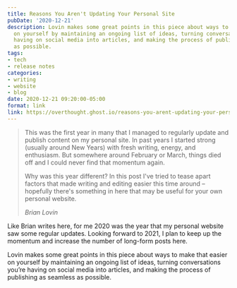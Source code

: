 ```yaml
---
title: Reasons You Aren't Updating Your Personal Site
pubDate: '2020-12-21'
description: Lovin makes some great points in this piece about ways to make that easier
  on yourself by maintaining an ongoing list of ideas, turning conversations you’re
  having on social media into articles, and making the process of publishing as seamless
  as possible.
tags:
- tech
- release notes
categories:
- writing
- website
- blog
date: 2020-12-21 09:20:00-05:00
format: link
link: https://overthought.ghost.io/reasons-you-arent-updating-your-personal-site/
---
```


<blockquote>
<p>This was the first year in many that I managed to regularly update and publish content on my personal site. In past years I started strong (usually around New Years) with fresh writing, energy, and enthusiasm. But somewhere around February or March, things died off and I could never find that momentum again.</p>
  
<p>Why was this year different? In this post I've tried to tease apart factors that made writing and editing easier this time around – hopefully there's something in here that may be useful for your own personal website.</p>

<footer><cite>Brian Lovin</cite></footer>
</blockquote>

Like Brian writes here, for me 2020 was the year that my personal website saw some regular updates. Looking forward to 2021, I plan to keep up the momentum and increase the number of long-form posts here. 

Lovin makes some great points in this piece about ways to make that easier on yourself by maintaining an ongoing list of ideas, turning conversations you’re having on social media into articles, and making the process of publishing as seamless as possible.